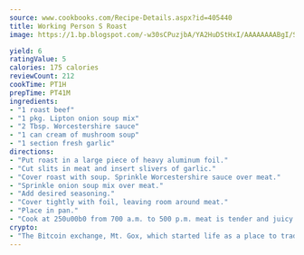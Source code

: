 ```yaml
---
source: www.cookbooks.com/Recipe-Details.aspx?id=405440
title: Working Person S Roast
image: https://1.bp.blogspot.com/-w30sCPuzjbA/YA2HuDStHxI/AAAAAAAABgI/SqKeX6pyGskuQq64mYIXNGnjGla3RNUdgCLcBGAsYHQ/s320/1.png

yield: 6
ratingValue: 5
calories: 175 calories
reviewCount: 212
cookTime: PT1H
prepTime: PT41M
ingredients:
- "1 roast beef"
- "1 pkg. Lipton onion soup mix"
- "2 Tbsp. Worcestershire sauce"
- "1 can cream of mushroom soup"
- "1 section fresh garlic"
directions:
- "Put roast in a large piece of heavy aluminum foil."
- "Cut slits in meat and insert slivers of garlic."
- "Cover roast with soup. Sprinkle Worcestershire sauce over meat."
- "Sprinkle onion soup mix over meat."
- "Add desired seasoning."
- "Cover tightly with foil, leaving room around meat."
- "Place in pan."
- "Cook at 250u00b0 from 700 a.m. to 500 p.m. meat is tender and juicy and gravy is made. Delicious!"
crypto:
- "The Bitcoin exchange, Mt. Gox, which started life as a place to trade cards from a fantasy game, was hacked."
---
```

